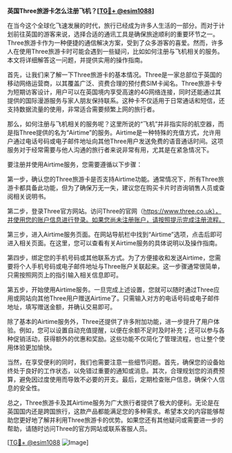 **英国Three旅游卡怎么注册飞机？[[TG💪+ @esim1088](https://t.me/s/esim1088)]**

在当今这个全球化飞速发展的时代，旅行已经成为许多人生活的一部分。而对于计划前往英国的游客来说，选择合适的通讯工具是确保旅途顺利的重要环节之一。Three旅游卡作为一种便捷的通信解决方案，受到了众多游客的喜爱。然而，许多人在使用Three旅游卡时可能会遇到一些疑问，比如如何注册与飞机相关的服务。本文将详细解答这一问题，并提供实用的操作指南。

首先，让我们来了解一下Three旅游卡的基本情况。Three是一家总部位于英国的移动网络运营商，以其覆盖广泛、资费合理的预付费SIM卡闻名。Three旅游卡专为短期访客设计，用户可以在英国境内享受高速的4G网络连接，同时还能通过其提供的国际漫游服务与家人朋友保持联系。这种卡不仅适用于日常通话和短信，还支持数据流量的使用，非常适合需要频繁上网的旅行者。

那么，如何注册与飞机相关的服务呢？这里所说的“飞机”并非指实际的航空器，而是指Three提供的名为“Airtime”的服务。Airtime是一种特殊的充值方式，允许用户通过电话号码或电子邮件地址向其他Three用户发送免费的语音通话时间。这项服务对于经常需要与他人沟通的旅行者来说非常有用，尤其是在紧急情况下。

要注册并使用Airtime服务，您需要遵循以下步骤：

第一步，确认您的Three旅游卡是否支持Airtime功能。通常情况下，所有Three旅游卡都具备此功能，但为了确保万无一失，建议您在购买卡片时咨询销售人员或查阅相关说明书。

第二步，登录Three官方网站。访问Three的官网（https://www.three.co.uk），并使用您的账户信息进行登录。如果您尚未注册账户，请按照提示完成注册流程。

第三步，进入Airtime服务页面。在网站导航栏中找到“Airtime”选项，点击后即可进入相关页面。在这里，您可以查看有关Airtime服务的具体说明以及操作指南。

第四步，绑定您的手机号码或其他联系方式。为了方便接收和发送Airtime，您需要将个人手机号码或电子邮件地址与Three账户关联起来。这一步骤通常很简单，只需按照网页上的指引输入相关信息即可。

第五步，开始使用Airtime服务。一旦完成上述设置，您就可以随时通过Three应用或网站向其他Three用户赠送Airtime了。只需输入对方的电话号码或电子邮件地址，填写赠送金额，并确认交易即可。

除了基本的Airtime服务外，Three还提供了许多附加功能，进一步提升了用户体验。例如，您可以设置自动充值提醒，以便在余额不足时及时补充；还可以参与各种促销活动，获得额外的优惠和奖励。这些功能不仅简化了管理流程，也让整个使用体验更加愉快。

当然，在享受便利的同时，我们也需要注意一些细节问题。首先，确保您的设备始终处于良好的工作状态，以免错过重要的通知或消息。其次，合理规划您的消费预算，避免因过度使用而导致不必要的开支。最后，定期检查账户信息，确保个人信息的安全性。

总之，Three旅游卡及其Airtime服务为广大旅行者提供了极大的便利。无论是在英国国内还是跨国旅行，这款产品都能满足您的多种需求。希望本文的内容能够帮助您更好地了解并利用Three旅游卡的优势。如果您还有其他疑问或需要进一步的帮助，请随时访问Three的官方网站或联系客服人员。

[[TG💪+ @esim1088](https://t.me/s/esim1088) ![Image](https://i.postimg.cc/4NQfJmqS/Snipaste-2025-05-13-00-14-12.png)]
